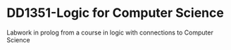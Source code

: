 # DD1351-Logic for Computer Science
Labwork in prolog from a course in logic with connections to Computer Science
